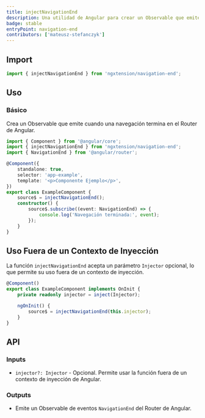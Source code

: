 ```yaml
---
title: injectNavigationEnd
description: Una utilidad de Angular para crear un Observable que emite eventos NavigationEnd del Angular Router.
badge: stable
entryPoint: navigation-end
contributors: ['mateusz-stefanczyk']
---
```


## Import

```ts
import { injectNavigationEnd } from 'ngxtension/navigation-end';
```

## Uso

### Básico

Crea un Observable que emite cuando una navegación termina en el Router de Angular.

```ts
import { Component } from '@angular/core';
import { injectNavigationEnd } from 'ngxtension/navigation-end';
import { NavigationEnd } from '@angular/router';

@Component({
	standalone: true,
	selector: 'app-example',
	template: '<p>Componente Ejemplo</p>',
})
export class ExampleComponent {
	source$ = injectNavigationEnd();
	constructor() {
		source$.subscribe((event: NavigationEnd) => {
			console.log('Navegación terminada:', event);
		});
	}
}
```

## Uso Fuera de un Contexto de Inyección

La función `injectNavigationEnd` acepta un parámetro `Injector` opcional, lo que permite su uso fuera de un contexto de inyección.

```ts
@Component()
export class ExampleComponent implements OnInit {
	private readonly injector = inject(Injector);

	ngOnInit() {
		source$ = injectNavigationEnd(this.injector);
	}
}
```

## API

### Inputs

- `injector?: Injector` - Opcional. Permite usar la función fuera de un contexto de inyección de Angular.

### Outputs

- Emite un Observable de eventos `NavigationEnd` del Router de Angular.
